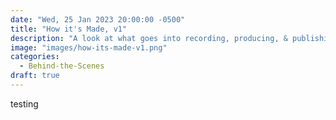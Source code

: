 ```yaml
---
date: "Wed, 25 Jan 2023 20:00:00 -0500"
title: "How it's Made, v1"
description: "A look at what goes into recording, producing, & publishing an episode of the Volunteer Technologist"
image: "images/how-its-made-v1.png"
categories:
  - Behind-the-Scenes
draft: true
---
```


testing

